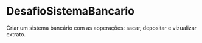 # DesafioSistemaBancario
Criar um sistema bancário com as aoperações: sacar, depositar e vizualizar extrato.
